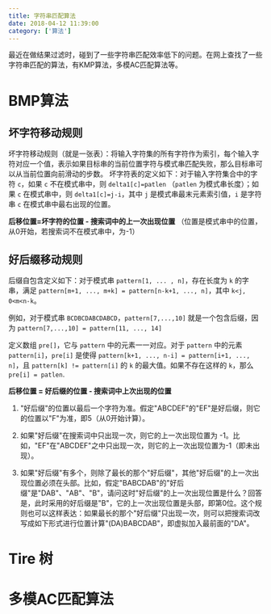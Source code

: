 ```yaml
---
title: 字符串匹配算法
date: 2018-04-12 11:39:00
category: ['算法']
---
```


最近在做结果过滤时，碰到了一些字符串匹配效率低下的问题。在网上查找了一些字符串匹配的算法，有KMP算法，多模AC匹配算法等。

# BMP算法

## 坏字符移动规则
坏字符移动规则（就是一张表）：将输入字符集的所有字符作为索引，每个输入字符对应一个值，表示如果目标串的当前位置字符与模式串匹配失败，那么目标串可以从当前位置向前滑动的步数。
坏字符表的定义如下：对于输入字符集合中的字符 `c`，如果 `c` 不在模式串中，则 `delta1[c]=patlen` （`patlen` 为模式串长度）；如果 `c` 在模式串中，则 `delta1[c]=j-i`，其中 `j` 是模式串最末元素索引值，`i` 是字符串 `c` 在模式串中最右出现的位置。

**后移位置=坏字符的位置 - 搜索词中的上一次出现位置** （位置是模式串中的位置，从0开始，若搜索词不在模式串中，为-1）

## 好后缀移动规则
后缀自包含定义如下：对于模式串 `pattern[1, ... , n]`，存在长度为 `k` 的字串，满足 `pattern[m+1, ..., m+k] = pattern[n-k+1, ..., n]`，其中 `k<j, 0<m<n-k`。

例如，对于模式串 `BCDBCDABCDABCD`，`pattern[7,...,10]` 就是一个包含后缀，因为 `pattern[7,...,10] = pattern[11, ..., 14]`

定义数组 `pre[]`，它与 `pattern` 中的元素一一对应。对于 `pattern` 中的元素 `pattern[i]`，`pre[i]` 是使得 `pattern[k+1, ..., n-i] = pattern[i+1, ..., n]`，且 `pattern[k] != pattern[i]` 的 `k` 的最大值。如果不存在这样的 `k`，那么 `pre[i] = patlen`.

**后移位置 = 好后缀的位置 - 搜索词中上次出现的位置**
1. "好后缀"的位置以最后一个字符为准。假定"ABCDEF"的"EF"是好后缀，则它的位置以"F"为准，即5（从0开始计算）。

2. 如果"好后缀"在搜索词中只出现一次，则它的上一次出现位置为 -1。比如，"EF"在"ABCDEF"之中只出现一次，则它的上一次出现位置为-1（即未出现）。

3. 如果"好后缀"有多个，则除了最长的那个"好后缀"，其他"好后缀"的上一次出现位置必须在头部。比如，假定"BABCDAB"的"好后缀"是"DAB"、"AB"、"B"，请问这时"好后缀"的上一次出现位置是什么？回答是，此时采用的好后缀是"B"，它的上一次出现位置是头部，即第0位。这个规则也可以这样表达：如果最长的那个"好后缀"只出现一次，则可以把搜索词改写成如下形式进行位置计算"(DA)BABCDAB"，即虚拟加入最前面的"DA"。

# Tire 树

# 多模AC匹配算法

